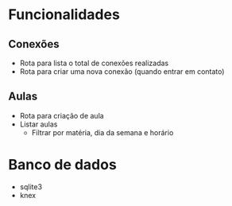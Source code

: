 # Funcionalidades

## Conexões

- Rota para lista o total de conexões realizadas
- Rota para criar uma nova conexão (quando entrar em contato)

## Aulas

- Rota para criação de aula
- Listar aulas
  - Filtrar por matéria, dia da semana e horário

# Banco de dados

- sqlite3
- knex
